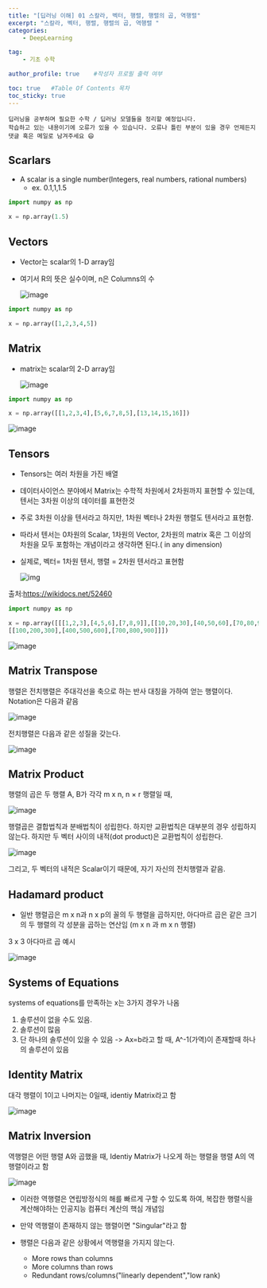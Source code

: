 ```yaml
---
title: "[딥러닝 이해] 01 스칼라, 벡터, 행렬, 행렬의 곱, 역행렬"
excerpt: "스칼라, 벡터, 행렬, 행렬의 곱, 역행렬 "
categories:
    - DeepLearning

tag:
    - 기초 수학

author_profile: true    #작성자 프로필 출력 여부

toc: true   #Table Of Contents 목차 
toc_sticky: true
---
```


```
딥러닝을 공부하며 필요한 수학 / 딥러닝 모델들을 정리할 예정입니다. 
학습하고 있는 내용이기에 오류가 있을 수 있습니다. 오류나 틀린 부분이 있을 경우 언제든지 댓글 혹은 메일로 남겨주세요 😄
```

## Scarlars 

- A scalar is a single number(Integers, real numbers, rational numbers)
  - ex. 0.1,1,1.5

```python
import numpy as np

x = np.array(1.5)
```

## Vectors

- Vector는 scalar의 1-D array임

- 여기서 R의 뜻은 실수이며, n은 Columns의 수

  ![image](https://user-images.githubusercontent.com/81638919/162995906-a1918d7c-afbe-4b2c-acc5-5fa5477f9501.png)


```python
import numpy as np

x = np.array([1,2,3,4,5])
```

## Matrix

- matrix는 scalar의 2-D array임

  ![image](https://user-images.githubusercontent.com/81638919/162996012-2fb2c147-d0e9-4080-b0e5-d416edcaeb9b.png)

```python
import numpy as np

x = np.array([[1,2,3,4],[5,6,7,8,5],[13,14,15,16]])
```

![image](https://user-images.githubusercontent.com/81638919/162996091-9763fb5a-0946-4798-9d30-81adc99ba8d9.png)

## Tensors

- Tensors는 여러 차원을 가진 배열

- 데이터사이언스 분야에서 Matrix는 수학적 차원에서 2차원까지 표현할 수 있는데, 텐서는 3차원 이상의 데이터를 표현한것

- 주로 3차원 이상을 텐서라고 하지만, 1차원 벡터나 2차원 행렬도 텐서라고 표현함. 

- 따라서 텐서는 0차원의 Scalar, 1차원의 Vector, 2차원의 matrix 혹은 그 이상의 차원을 모두 포함하는 개념이라고 생각하면 된다.( in any dimension)

- 실제로, 벡터= 1차원 텐서, 행렬 = 2차원 텐서라고 표현함

  ![img](https://wikidocs.net/images/page/52460/tensor1.PNG)

출처:https://wikidocs.net/52460

```python
import numpy as np

x = np.array([[[1,2,3],[4,5,6],[7,8,9]],[[10,20,30],[40,50,60],[70,80,90]],
[[100,200,300],[400,500,600],[700,800,900]]])
```

  ![image](https://user-images.githubusercontent.com/81638919/162996224-e9259ba2-75ed-4924-a927-35a577dd00b6.png)


## Matrix Transpose

행렬은 전치행렬은 주대각선을 축으로 하는 반사 대칭을 가하여 얻는 행렬이다. Notation은 다음과 같음

![image](https://user-images.githubusercontent.com/81638919/162996280-cd28080b-d2ef-4b81-b498-0c19c5a00583.png)


전치행렬은 다음과 같은 성질을 갖는다.

![image](https://user-images.githubusercontent.com/81638919/162996331-93f68399-136e-4679-992b-bdfbb41d8102.png)


## Matrix Product

행렬의 곱은 두 행렬 A, B가 각각 m x n, n × r 행렬일 때, 

![image](https://user-images.githubusercontent.com/81638919/162996412-7786caaf-5d7c-4a75-bf78-fdd47e7d240c.png)

행렬곱은 결합법칙과 분배법칙이 성립한다. 하지만 교환법칙은 대부분의 경우 성립하지 않는다. 하지만 두 벡터 사이의 내적(dot product)은 교환법칙이 성립한다.

![image](https://user-images.githubusercontent.com/81638919/162996481-c17da3ab-47d2-4799-b1e7-80e28d316132.png)

그리고, 두 벡터의 내적은 Scalar이기 때문에, 자기 자신의 전치행렬과 같음.

## Hadamard product

- 일반 행렬곱은  m x n과 n x p의 꼴의 두 행렬을 곱하지만, 아다마르 곱은 같은 크기의 두 행렬의 각 성분을 곱하는 연산임 (m x n 과 m x n 행렬)

3 x 3 아다마르 곱 예시

![image](https://user-images.githubusercontent.com/81638919/162996530-32cccba1-b79c-4b84-89e2-280b4520361f.png)


## Systems of Equations

systems of equations를 만족하는 x는 3가지 경우가 나옴

1) 솔루션이 없을 수도 있음.
2) 솔루션이 많음
3) 단 하나의 솔루션이 있을 수 있음
    -> Ax=b라고 할 때, A^-1(가역)이 존재할때 하나의 솔루션이 있음

## Identity Matrix

대각 행렬이 1이고 나머지는 0일때, identiy Matrix라고 함

![image](https://user-images.githubusercontent.com/81638919/162996603-0189ade6-93c8-4ed3-b706-a9ae7340d2d6.png)

## Matrix Inversion

역행렬은 어떤 행렬 A와 곱했을 때, Identiy Matrix가 나오게 하는 행렬을 행렬 A의 역행렬이라고 함

![image](https://user-images.githubusercontent.com/81638919/162996659-7e9ca30a-91d6-42a1-879e-a8a90f4b509f.png)

- 이러한 역행렬은 연립방정식의 해를 빠르게 구할 수 있도록 하여, 복잡한 행렬식을 계산해야하는 인공지능 컴퓨터 계산의 핵심 개념임

- 만약 역행렬이 존재하지 않는 행렬이면 "Singular"라고 함
- 행렬은 다음과 같은 상황에서 역행렬을 가지지 않는다.
  - More rows than columns
  - More columns than rows
  - Redundant rows/columns("linearly dependent","low rank)
